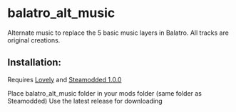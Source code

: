 # balatro_alt_music
Alternate music to replace the 5 basic music layers in Balatro. All tracks are original creations.

## Installation:
Requires [Lovely](https://github.com/ethangreen-dev/lovely-injector) and [Steamodded 1.0.0](https://github.com/Steamopollys/Steamodded)

Place balatro_alt_music folder in your mods folder (same folder as Steamodded)
Use the latest release for downloading
